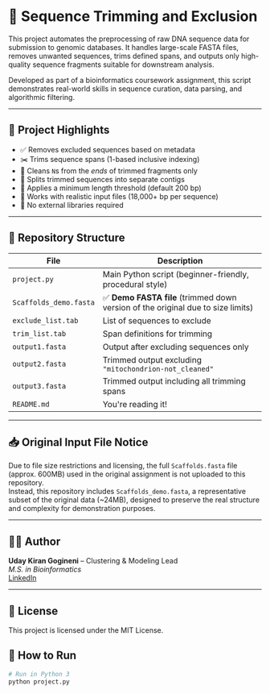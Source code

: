 # 🧬 Sequence Trimming and Exclusion

This project automates the preprocessing of raw DNA sequence data for submission to genomic databases. It handles large-scale FASTA files, removes unwanted sequences, trims defined spans, and outputs only high-quality sequence fragments suitable for downstream analysis.

Developed as part of a bioinformatics coursework assignment, this script demonstrates real-world skills in sequence curation, data parsing, and algorithmic filtering.

---

## 📌 Project Highlights

- ✅ Removes excluded sequences based on metadata
- ✂️ Trims sequence spans (1-based inclusive indexing)
- 🧹 Cleans `N`s from the *ends* of trimmed fragments only
- 🔄 Splits trimmed sequences into separate contigs
- 🧪 Applies a minimum length threshold (default 200 bp)
- 📂 Works with realistic input files (18,000+ bp per sequence)
- 🧠 No external libraries required

---

## 📁 Repository Structure

| File | Description |
|------|-------------|
| `project.py` | Main Python script (beginner-friendly, procedural style) |
| `Scaffolds_demo.fasta` | ✅ **Demo FASTA file** (trimmed down version of the original due to size limits) |
| `exclude_list.tab` | List of sequences to exclude |
| `trim_list.tab` | Span definitions for trimming |
| `output1.fasta` | Output after excluding sequences only |
| `output2.fasta` | Trimmed output excluding `"mitochondrion-not_cleaned"` |
| `output3.fasta` | Trimmed output including all trimming spans |
| `README.md` | You're reading it! |

---

## 📥 Original Input File Notice

Due to file size restrictions and licensing, the full `Scaffolds.fasta` file (approx. 600MB) used in the original assignment is not uploaded to this repository.  
Instead, this repository includes `Scaffolds_demo.fasta`, a representative subset of the original data (~24MB), designed to preserve the real structure and complexity for demonstration purposes.

---

## 👨‍💻 Author

**Uday Kiran Gogineni** – Clustering & Modeling Lead  
_M.S. in Bioinformatics_  
[LinkedIn](https://www.linkedin.com/in/udaykiran01)

---

## 📄 License

This project is licensed under the MIT License.

## 🚀 How to Run

```bash
# Run in Python 3
python project.py



